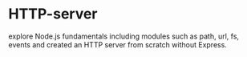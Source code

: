 # HTTP-server

explore Node.js fundamentals including modules such as path, url, fs, events and created an HTTP server from scratch without Express.
